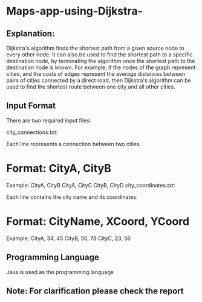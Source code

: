 # Maps-app-using-Dijkstra-

## Explanation:
Dijkstra's algorithm finds the shortest path from a given source node to every other node. It can also be used to find the shortest path to a specific destination node, by terminating the algorithm once the shortest path to the destination node is known. For example, if the nodes of the graph represent cities, and the costs of edges represent the average distances between pairs of cities connected by a direct road, then Dijkstra's algorithm can be used to find the shortest route between one city and all other cities.

## Input Format
There are two required input files:

city_connections.txt:

Each line represents a connection between two cities.
# Format: CityA, CityB 
Example:
CityA, CityB 
CityA, CityC
CityB, CityD
city_coordinates.txt:

Each line contains the city name and its coordinates.
# Format: CityName, XCoord, YCoord
Example:
CityA, 34, 45
CityB, 50, 78
CityC, 23, 56

## Programming Language
Java is used as the programming language

## Note: For clarification please check the report
